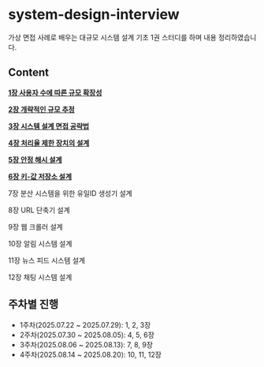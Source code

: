 # system-design-interview
가상 면접 사례로 배우는 대규모 시스템 설계 기초 1권 스터디를 하며 내용 정리하였습니다.

## Content
**[1장 사용자 수에 따른 규모 확장성](chapter01/Scalability.md)**

**[2장 개략적인 규모 추정](chapter02/Estimate_Of_Scale.md)**

**[3장 시스템 설계 면접 공략법](chapter03/system-design-interview.md)**

**[4장 처리율 제한 장치의 설계](chapter04/Rate_Limiter.md)**

**[5장 안정 해시 설계](chapter05/Consistent_Hashing.md)**

**[6장 키-값 저장소 설계](chapter06/key-value-store.md)**

7장 분산 시스템을 위한 유일ID 생성기 설계

8장 URL 단축기 설계

9장 웹 크롤러 설계

10장 알림 시스템 설계

11장 뉴스 피드 시스템 설계

12장 채팅 시스템 설계

## 주차별 진행
- 1주차(2025.07.22 ~ 2025.07.29): 1, 2, 3장
- 2주차(2025.07.30 ~ 2025.08.05): 4, 5, 6장
- 3주차(2025.08.06 ~ 2025.08.13): 7, 8, 9장
- 4주차(2025.08.14 ~ 2025.08.20): 10, 11, 12장
